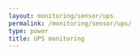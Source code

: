 ```yaml
---
layout: monitoring/sensor/ups
permalink: /monitoring/sensor/ups/
type: power
title: UPS monitoring
---
```

